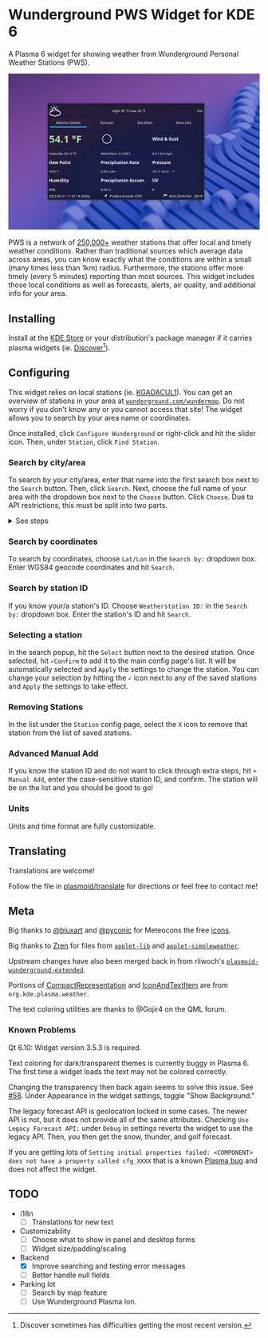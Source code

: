 # Wunderground PWS Widget for KDE 6

A Plasma 6 widget for showing weather from Wunderground Personal Weather Stations (PWS).

![image showing main widget face](./examples/main.png)

PWS is a network of [250,000+](https://www.wunderground.com/pws/overview) weather stations that offer local and timely weather conditions. Rather than traditional sources which average data across areas, you can know exactly what the conditions are within a small (many times less than 1km) radius. Furthermore, the stations offer more timely (every 5 minutes) reporting than most sources. This widget includes those local conditions as well as forecasts, alerts, air quality, and additional info for your area.

## Installing

Install at the [KDE Store](https://store.kde.org/p/2135799) or your distribution's package manager if it carries plasma widgets (ie. [Discover](https://apps.kde.org/discover/)[^1]).

## Configuring

This widget relies on local stations (ie. [KGADACUL1](https://www.wunderground.com/dashboard/pws/KGADACUL1)). You can get an overview of stations in your area at [`wunderground.com/wundermap`](https://wunderground.com/wundermap). Do not worry if you don't know any or you cannot access that site! The widget allows you to search by your area name or coordinates.

Once installed, click `Configure Wunderground` or right-click and hit the slider icon. Then, under `Station`, click `Find Station`.

### Search by city/area

To search by your city/area, enter that name into the first search box next to the `Search` button. Then, click `Search`. Next, choose the full name of your area with the dropdown box next to the `Choose` button. Click `Choose`. Due to API restrictions, this must be split into two parts.

<details>
  <summary>See steps</summary>

  #### Step 1

  Type the area name into the red search bar and click `Search`.

  ![step 1 image](./examples/step1.png)

  #### Step 2

  That search has populated the green dropdown box with matches for that area name. Select the correct one and the click `Choose`.

  ![step 2 image](./examples/step2.png)
</details>

### Search by coordinates

To search by coordinates, choose `Lat/Lon` in the `Search by:` dropdown box. Enter WGS84 geocode coordinates and hit `Search`.

### Search by station ID

If you know your/a station's ID. Choose `Weatherstation ID:` in the `Search by:` dropdown box. Enter the station's ID and hit `Search`.

### Selecting a station

In the search popup, hit the `Select` button next to the desired station. Once selected, hit `✓Confirm` to add it to the main config page's list. It will be automatically selected and `Apply` the settings to change the station. You can change your selection by hitting the `✓` icon next to any of the saved stations and `Apply` the settings to take effect.

### Removing Stations

In the list under the `Station` config page, select the `X` icon to remove that station from the list of saved stations.

### Advanced Manual Add

If you know the station ID and do not want to click through extra steps, hit `+ Manual Add`, enter the case-sensitive station ID, and confirm. The station will be on the list and you should be good to go!

### Units

Units and time format are fully customizable.

## Translating

Translations are welcome!

Follow the file in [plasmoid/translate](./plasmoid/translate) for directions or feel free to contact me!

## Meta

Big thanks to [@bluxart](https://x.com/bluxart) and [@pyconic](https://x.com/pyconic) for Meteocons the free [icons](https://www.alessioatzeni.com/meteocons/).

Big thanks to [Zren](https://github.com/Zren) for files from [`applet-lib`](https://github.com/Zren/plasma-applet-lib/) and [`applet-simpleweather`](https://github.com/Zren/plasma-applet-simpleweather/).

Upstream changes have also been merged back in from rliwoch's [`plasmoid-wunderground-extended`](https://github.com/rliwoch/plasmoid-wunderground-extended).

Portions of [CompactRepresentation](./plasmoid/contents/ui/CompactRepresentation.qml) and [IconAndTextItem](./plasmoid/contents/ui/IconAndTextItem.qml) are from `org.kde.plasma.weather`.

The text coloring utilities are thanks to @Gojir4 on the QML forum.

### Known Problems

Qt 6.10: Widget version 3.5.3 is required.

Text coloring for dark/transparent themes is currently buggy in Plasma 6. The first time a widget loads the text may not be colored correctly.

Changing the transparency then back again seems to solve this issue. See [#58](https://github.com/k-donn/plasmoid-wunderground/issues/58).
Under Appearance in the widget settings, toggle "Show Background."

The legacy forecast API is geolocation locked in some cases. The newer API is not, but it does not provide all of the same attributes. Checking `Use Legacy Forecast API:` under `Debug` in settings reverts the widget to use the legacy API. Then, you then get the snow, thunder, and golf forecast.

If you are getting lots of `Setting initial properties failed: <COMPONENT> does not have a property called cfg_XXXX` that is a known [Plasma bug](https://bugs.kde.org/show_bug.cgi?id=494417) and does not affect the widget.

## TODO

- i18n
  -   [ ] Translations for new text
- Customizability
  -   [ ] Choose what to show in panel and desktop forms
  -   [ ] Widget size/padding/scaling
- Backend
  -   [x] Improve searching and testing error messages
  -   [ ] Better handle null fields
- Parking lot
  -   [ ] Search by map feature
  -   [ ] Use Wunderground Plasma Ion.

[^1]: Discover sometimes has difficulties getting the most recent version.
